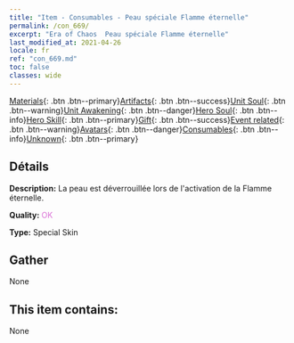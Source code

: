 ```yaml
---
title: "Item - Consumables - Peau spéciale Flamme éternelle"
permalink: /con_669/
excerpt: "Era of Chaos  Peau spéciale Flamme éternelle"
last_modified_at: 2021-04-26
locale: fr
ref: "con_669.md"
toc: false
classes: wide
---
```

 [Materials](/ItemsFR/){: .btn .btn--primary}[Artifacts](/ItemsFR/Artifacts/){: .btn .btn--success}[Unit Soul](/ItemsFR/UnitSoul/){: .btn .btn--warning}[Unit Awakening](/ItemsFR/UnitAwakening/){: .btn .btn--danger}[Hero Soul](/ItemsFR/HeroSoul/){: .btn .btn--info}[Hero Skill](/ItemsFR/HeroSkill/){: .btn .btn--primary}[Gift](/ItemsFR/Gift/){: .btn .btn--success}[Event related](/ItemsFR/Events/){: .btn .btn--warning}[Avatars](/ItemsFR/Avatars/){: .btn .btn--danger}[Consumables](/ItemsFR/Consumables/){: .btn .btn--info}[Unknown](/ItemsFR/Unknown/){: .btn .btn--primary}

## Détails
 **Description:** La peau est déverrouillée lors de l'activation de la Flamme éternelle.

 **Quality:** <span style="color: #DA70D6">OK</span>

 **Type:** Special Skin

## Gather

  None

## This item contains:

  None

